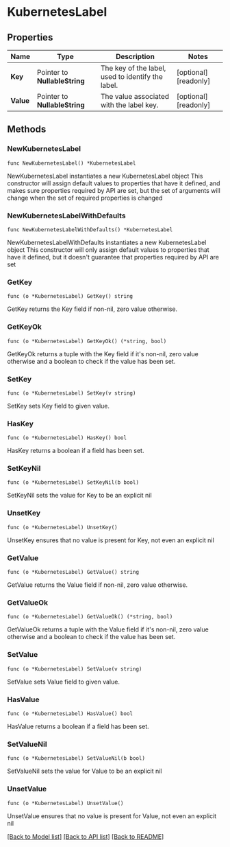 # KubernetesLabel

## Properties

Name | Type | Description | Notes
------------ | ------------- | ------------- | -------------
**Key** | Pointer to **NullableString** | The key of the label, used to identify the label. | [optional] [readonly] 
**Value** | Pointer to **NullableString** | The value associated with the label key. | [optional] [readonly] 

## Methods

### NewKubernetesLabel

`func NewKubernetesLabel() *KubernetesLabel`

NewKubernetesLabel instantiates a new KubernetesLabel object
This constructor will assign default values to properties that have it defined,
and makes sure properties required by API are set, but the set of arguments
will change when the set of required properties is changed

### NewKubernetesLabelWithDefaults

`func NewKubernetesLabelWithDefaults() *KubernetesLabel`

NewKubernetesLabelWithDefaults instantiates a new KubernetesLabel object
This constructor will only assign default values to properties that have it defined,
but it doesn't guarantee that properties required by API are set

### GetKey

`func (o *KubernetesLabel) GetKey() string`

GetKey returns the Key field if non-nil, zero value otherwise.

### GetKeyOk

`func (o *KubernetesLabel) GetKeyOk() (*string, bool)`

GetKeyOk returns a tuple with the Key field if it's non-nil, zero value otherwise
and a boolean to check if the value has been set.

### SetKey

`func (o *KubernetesLabel) SetKey(v string)`

SetKey sets Key field to given value.

### HasKey

`func (o *KubernetesLabel) HasKey() bool`

HasKey returns a boolean if a field has been set.

### SetKeyNil

`func (o *KubernetesLabel) SetKeyNil(b bool)`

 SetKeyNil sets the value for Key to be an explicit nil

### UnsetKey
`func (o *KubernetesLabel) UnsetKey()`

UnsetKey ensures that no value is present for Key, not even an explicit nil
### GetValue

`func (o *KubernetesLabel) GetValue() string`

GetValue returns the Value field if non-nil, zero value otherwise.

### GetValueOk

`func (o *KubernetesLabel) GetValueOk() (*string, bool)`

GetValueOk returns a tuple with the Value field if it's non-nil, zero value otherwise
and a boolean to check if the value has been set.

### SetValue

`func (o *KubernetesLabel) SetValue(v string)`

SetValue sets Value field to given value.

### HasValue

`func (o *KubernetesLabel) HasValue() bool`

HasValue returns a boolean if a field has been set.

### SetValueNil

`func (o *KubernetesLabel) SetValueNil(b bool)`

 SetValueNil sets the value for Value to be an explicit nil

### UnsetValue
`func (o *KubernetesLabel) UnsetValue()`

UnsetValue ensures that no value is present for Value, not even an explicit nil

[[Back to Model list]](../README.md#documentation-for-models) [[Back to API list]](../README.md#documentation-for-api-endpoints) [[Back to README]](../README.md)


